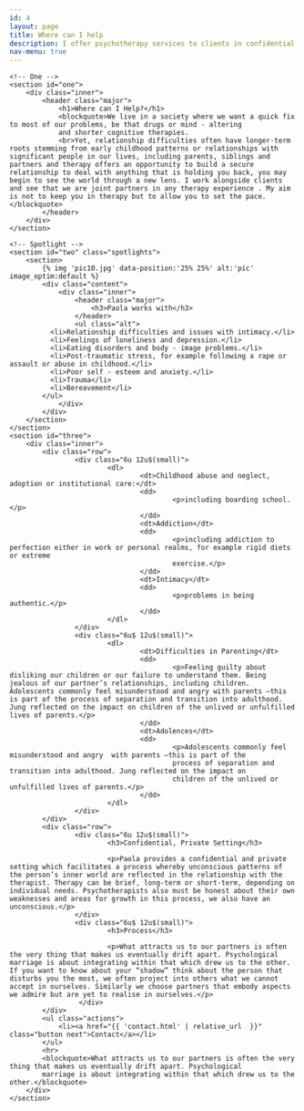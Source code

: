 ```yaml
---
id: 4
layout: page
title: Where can I help
description: I offer psychotherapy services to clients in confidential and private settings as well as reflective practice groups for clinical and management teams in nhs, charity and business settings
nav-menu: true
---
```


<!-- Main -->

<div id="main" class="alt">

    <!-- One -->
    <section id="one">
    	<div class="inner">
    		<header class="major">
    			<h1>Where can I Help?</h1>
    			<blockquote>We live in a society where we want a quick fix to most of our problems, be that drugs or mind - altering
    			and shorter cognitive therapies.
    			<br>Yet, relationship difficulties often have longer-term roots stemming from early childhood patterns or relationships with significant people in our lives, including parents, siblings and partners and therapy offers an opportunity to build a secure relationship to deal with anything that is holding you back, you may begin to see the world through a new lens. I work alongside clients and see that we are joint partners in any therapy experience . My aim is not to keep you in therapy but to allow you to set the pace.</blockquote>
    		</header>
    	</div>
    </section>

    <!-- Spotlight -->
    <section id="two" class="spotlights">
    	<section>
    		{% img 'pic10.jpg' data-position:'25% 25%' alt:'pic' image_optim:default %}
    		<div class="content">
    			<div class="inner">
    				<header class="major">
    					<h3>Paola works with</h3>
    				</header>
    				<ul class="alt">
              <li>Relationship difficulties and issues with intimacy.</li>
              <li>Feelings of loneliness and depression.</li>
              <li>Eating disorders and body - image problems.</li>
              <li>Post-traumatic stress, for example following a rape or assault or abuse in childhood.</li>
              <li>Poor self - esteem and anxiety.</li>
              <li>Trauma</li>
              <li>Bereavement</li>
          	</ul>
    			</div>
    		</div>
    	</section>
    </section>
    <section id="three">
    	<div class="inner">
    		<div class="row">
    				<div class="6u 12u$(small)">
    						<dl>
    								<dt>Childhood abuse and neglect, adoption or institutional care:</dt>
    								<dd>
    										<p>including boarding school.</p>
    								</dd>
    								<dt>Addiction</dt>
    								<dd>
    										<p>including addiction to perfection either in work or personal realms, for example rigid diets or extreme
    										exercise.</p>
    								</dd>
    								<dt>Intimacy</dt>
    								<dd>
    										<p>problems in being authentic.</p>
    								</dd>
    						</dl>
    				</div>
    				<div class="6u$ 12u$(small)">
    						<dl>
    								<dt>Difficulties in Parenting</dt>
    								<dd>
    										<p>Feeling guilty about disliking our children or our failure to understand them. Being jealous of our partner’s relationships, including children.  Adolescents commonly feel misunderstood and angry with parents –this is part of the process of separation and transition into adulthood. Jung reflected on the impact on children of the unlived or unfulfilled lives of parents.</p>
    								</dd>
    								<dt>Adolences</dt>
    								<dd>
    										<p>Adolescents commonly feel misunderstood and angry  with parents –this is part of the
    										process of separation and transition into adulthood. Jung reflected on the impact on
    										children of the unlived or unfulfilled lives of parents.</p>
    								</dd>
    						</dl>
    				</div>
    		</div>
    		<div class="row">
    				<div class="6u 12u$(small)">
    						<h3>Confidential, Private Setting</h3>

    						<p>Paola provides a confidential and private setting which facilitates a process whereby unconscious patterns of the person’s inner world are reflected in the relationship with the therapist. Therapy can be brief, long-term or short-term, depending on individual needs. Psychotherapists also must be honest about their own weaknesses and areas for growth in this process, we also have an unconscious.</p>
    				</div>
    				<div class="6u$ 12u$(small)">
    						<h3>Process</h3>

    						<p>What attracts us to our partners is often the very thing that makes us eventually drift apart. Psychological marriage is about integrating within that which drew us to the other. If you want to know about your “shadow” think about the person that disturbs you the most, we often project into others what we cannot accept in ourselves. Similarly we choose partners that embody aspects we admire but are yet to realise in ourselves.</p>
    				 </div>
    		</div>
    		<ul class="actions">
    			<li><a href="{{ 'contact.html' | relative_url  }}" class="button next">Contact</a></li>
    		</ul>
    		<hr>
    		<blockquote>What attracts us to our partners is often the very thing that makes us eventually drift apart. Psychological
    		marriage is about integrating within that which drew us to the other.</blockquote>
    	</div>
    </section>

</div>
